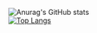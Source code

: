 ![Anurag's GitHub stats](https://github-readme-stats.vercel.app/api?username=Nypec&show_icons=true&theme=great-gatsby)
</br>
[![Top Langs](https://github-readme-stats.vercel.app/api/top-langs/?username=Nypec&layout=compact&theme=great-gatsby)](https://github.com/anuraghazra/github-readme-stats)
